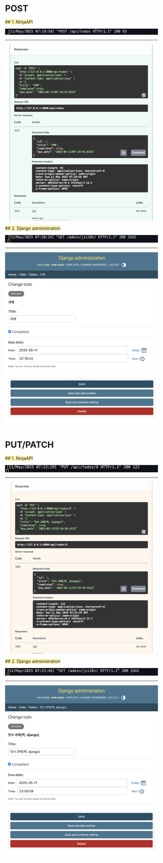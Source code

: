 
# POST

<span style="background-color:#fff5b1">## 1. NinjaAPI</span>

![메인](image/post2.png)

---

![메인](image/post1.png)

<span style="background-color:#fff5b1">## 2. Django administration</span>

![메인](image/get_post2.png)

---

![메인](image/get_post1.png)

# PUT/PATCH

<span style="background-color:#fff5b1">## 1. NinjaAPI</span>

![메인](image/put2.png)

---

![메인](image/put1.png)


<span style="background-color:#fff5b1">## 2. Django administration</span>

![메인](image/get_put2.png)

---

![메인](image/get_put1.png)


